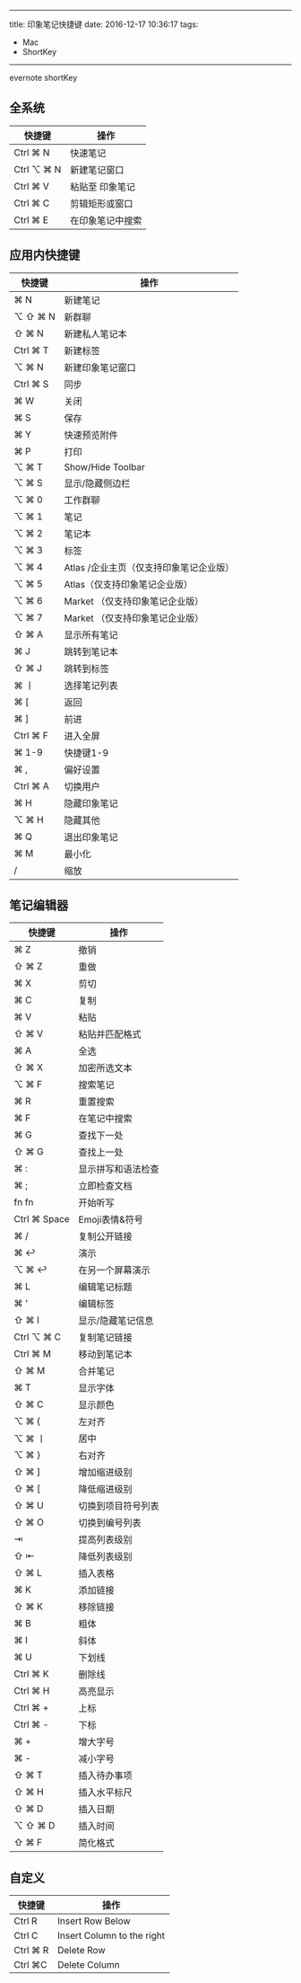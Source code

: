 ----
title: 印象笔记快捷键
date: 2016-12-17 10:36:17
tags:
- Mac
- ShortKey
----
evernote shortKey

## 全系统

快捷键|操作
-|-
Ctrl ⌘ N|快速笔记
Ctrl ⌥ ⌘ N|新建笔记窗口
Ctrl ⌘ V|粘贴至 印象笔记
Ctrl ⌘ C|剪辑矩形或窗口
Ctrl ⌘ E|在印象笔记中搜索

## 应用内快捷键

快捷键|操作
-|-
⌘ N|新建笔记
⌥ ⇧ ⌘ N|新群聊
⇧ ⌘ N|新建私人笔记本
Ctrl ⌘ T|新建标签
⌥ ⌘ N|新建印象笔记窗口
Ctrl ⌘ S|同步
⌘ W|关闭
⌘ S|保存
⌘ Y|快速预览附件
⌘ P|打印
⌥ ⌘ T|Show/Hide Toolbar
⌥ ⌘ S|显示/隐藏侧边栏
⌥ ⌘ 0|工作群聊
⌥ ⌘ 1|笔记
⌥ ⌘ 2|笔记本
⌥ ⌘ 3|标签
⌥ ⌘ 4|Atlas /企业主页（仅支持印象笔记企业版）
⌥ ⌘ 5|Atlas（仅支持印象笔记企业版）
⌥ ⌘ 6|Market （仅支持印象笔记企业版）
⌥ ⌘ 7|Market （仅支持印象笔记企业版）
⇧ ⌘ A|显示所有笔记
⌘ J|跳转到笔记本
⇧ ⌘ J|跳转到标签
⌘ 丨|选择笔记列表
⌘ [|返回
⌘ ]|前进
Ctrl ⌘ F|进入全屏
⌘ 1-9|快捷键1-9
⌘ ,|偏好设置
Ctrl ⌘ A|切换用户
⌘ H|隐藏印象笔记
⌥ ⌘ H|隐藏其他
⌘ Q|退出印象笔记
⌘ M|最小化
/|缩放


## 笔记编辑器

快捷键|操作
-|-
⌘ Z|撤销
⇧ ⌘ Z|重做
⌘ X|剪切
⌘ C|复制
⌘ V|粘贴
⇧ ⌘ V|粘贴并匹配格式
⌘ A|全选
⇧ ⌘ X|加密所选文本
⌥ ⌘ F|搜索笔记
⌘ R|重置搜索
⌘ F|在笔记中搜索
⌘ G|查找下一处
⇧ ⌘ G|查找上一处
⌘ :|显示拼写和语法检查
⌘ ;|立即检查文档
fn fn|开始听写
Ctrl ⌘ Space|Emoji表情&符号
⌘ /|复制公开链接
⌘ ↩|演示
⌥ ⌘ ↩|在另一个屏幕演示
⌘ L|编辑笔记标题
⌘ '|编辑标签
⇧ ⌘ I|显示/隐藏笔记信息
Ctrl ⌥ ⌘ C|复制笔记链接
Ctrl ⌘ M|移动到笔记本
⇧ ⌘ M|合并笔记
⌘ T|显示字体
⇧ ⌘ C|显示颜色
⌥ ⌘ {|左对齐
⌥ ⌘ 丨|居中
⌥ ⌘ }|右对齐
⇧ ⌘ ]|增加缩进级别
⇧ ⌘ [|降低缩进级别
⇧ ⌘ U|切换到项目符号列表
⇧ ⌘ O|切换到编号列表
⇥|提高列表级别
⇧ ⇤|降低列表级别
⇧ ⌘ L|插入表格
⌘ K|添加链接
⇧ ⌘ K|移除链接
⌘ B|粗体
⌘ I|斜体
⌘ U|下划线
Ctrl ⌘ K|删除线
Ctrl ⌘ H|高亮显示
Ctrl ⌘ +|上标
Ctrl ⌘ -|下标
⌘ +|增大字号
⌘ -|减小字号
⇧ ⌘ T|插入待办事项
⇧ ⌘ H|插入水平标尺
⇧ ⌘ D|插入日期
⌥ ⇧ ⌘ D|插入时间
⇧ ⌘ F|简化格式

## 自定义

快捷键|操作
-|-
Ctrl R| Insert Row Below
Ctrl C| Insert Column to the right
Ctrl ⌘ R| Delete Row
Ctrl ⌘C| Delete Column
